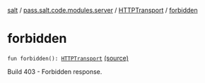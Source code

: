 [salt](../../index.md) / [pass.salt.code.modules.server](../index.md) / [HTTPTransport](index.md) / [forbidden](./forbidden.md)

# forbidden

`fun forbidden(): `[`HTTPTransport`](index.md) [(source)](https://github.com/kurbaniec-tgm/salt/tree/master/code/modules/server/HTTPTransport.kt#L74)

Build 403 - Forbidden response.

